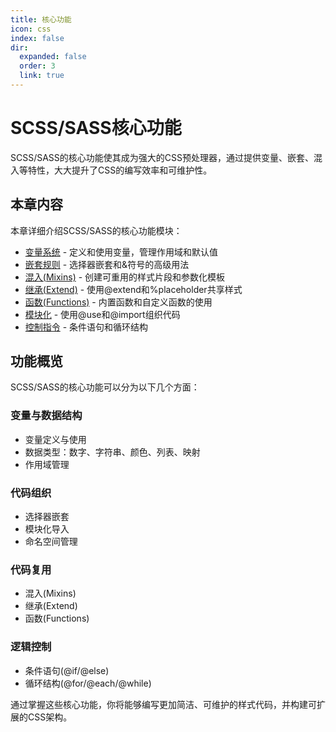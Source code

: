 ```yaml
---
title: 核心功能
icon: css
index: false
dir:
  expanded: false
  order: 3
  link: true
---
```


# SCSS/SASS核心功能

SCSS/SASS的核心功能使其成为强大的CSS预处理器，通过提供变量、嵌套、混入等特性，大大提升了CSS的编写效率和可维护性。

## 本章内容

本章详细介绍SCSS/SASS的核心功能模块：

- [变量系统](./3.1%20变量系统.md) - 定义和使用变量，管理作用域和默认值
- [嵌套规则](./3.2%20嵌套规则.md) - 选择器嵌套和&符号的高级用法
- [混入(Mixins)](./3.3%20混入(Mixins).md) - 创建可重用的样式片段和参数化模板
- [继承(Extend)](./3.4%20继承(Extend).md) - 使用@extend和%placeholder共享样式
- [函数(Functions)](./3.5%20函数(Functions).md) - 内置函数和自定义函数的使用
- [模块化](./3.6%20模块化.md) - 使用@use和@import组织代码
- [控制指令](./3.7%20控制指令.md) - 条件语句和循环结构

## 功能概览

SCSS/SASS的核心功能可以分为以下几个方面：

### 变量与数据结构
- 变量定义与使用
- 数据类型：数字、字符串、颜色、列表、映射
- 作用域管理

### 代码组织
- 选择器嵌套
- 模块化导入
- 命名空间管理

### 代码复用
- 混入(Mixins)
- 继承(Extend)
- 函数(Functions)

### 逻辑控制
- 条件语句(@if/@else)
- 循环结构(@for/@each/@while)

通过掌握这些核心功能，你将能够编写更加简洁、可维护的样式代码，并构建可扩展的CSS架构。